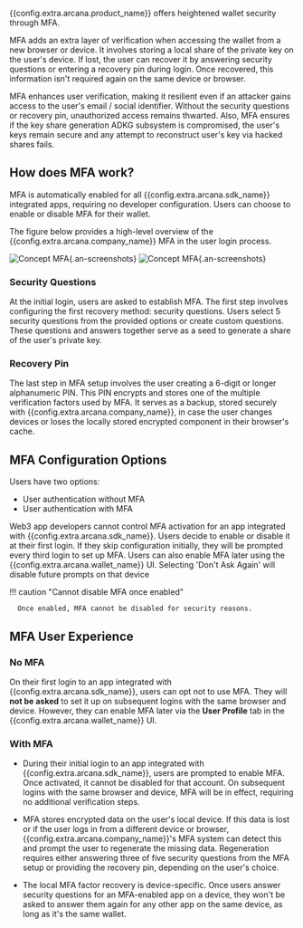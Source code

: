 {{config.extra.arcana.product_name}} offers heightened wallet security through MFA.

MFA adds an extra layer of verification when accessing the wallet from a new browser or device. It involves storing a local share of the private key on the user's device. If lost, the user can recover it by answering security questions or entering a recovery pin during login. Once recovered, this information isn't required again on the same device or browser.

MFA enhances user verification, making it resilient even if an attacker gains access to the user's email / social identifier. Without the security questions or recovery pin, unauthorized access remains thwarted. Also, MFA ensures if the key share generation ADKG subsystem is compromised, the user's keys remain secure and any attempt to reconstruct user's key via hacked shares fails.

## How does MFA work?

MFA is automatically enabled for all {{config.extra.arcana.sdk_name}} integrated apps, requiring no developer configuration. Users can choose to enable or disable MFA for their wallet.

The figure below provides a high-level overview of the {{config.extra.arcana.company_name}} MFA in the user login process.

![Concept MFA](/img/concept_mfa_light.png#only-light){.an-screenshots}
![Concept MFA](/img/concept_mfa_dark.png#only-dark){.an-screenshots}

### Security Questions

At the initial login, users are asked to establish MFA. The first step involves configuring the first recovery method: security questions. Users select 5 security questions from the provided options or create custom questions. These questions and answers together serve as a seed to generate a share of the user's private key.


### Recovery Pin

The last step in MFA setup involves the user creating a 6-digit or longer alphanumeric PIN. This PIN encrypts and stores one of the multiple verification factors used by MFA. It serves as a backup, stored securely with {{config.extra.arcana.company_name}}, in case the user changes devices or loses the locally stored encrypted component in their browser's cache.

## MFA Configuration Options

Users have two options:

* User authentication without MFA
* User authentication with MFA

Web3 app developers cannot control MFA activation for an app integrated with {{config.extra.arcana.sdk_name}}. Users decide to enable or disable it at their first login. If they skip configuration initially, they will be prompted every third login to set up MFA. Users can also enable MFA later using the {{config.extra.arcana.wallet_name}} UI. Selecting 'Don't Ask Again' will disable future prompts on that device

!!! caution "Cannot disable MFA once enabled"

      Once enabled, MFA cannot be disabled for security reasons.

## MFA User Experience

### No MFA

On their first login to an app integrated with {{config.extra.arcana.sdk_name}}, users can opt not to use MFA. They will **not be asked** to set it up on subsequent logins with the same browser and device. However, they can enable MFA later via the **User Profile** tab in the {{config.extra.arcana.wallet_name}} UI.

### With MFA

* During their initial login to an app integrated with {{config.extra.arcana.sdk_name}}, users are prompted to enable MFA. Once activated, it cannot be disabled for that account. On subsequent logins with the same browser and device, MFA will be in effect, requiring no additional verification steps.  

* MFA stores encrypted data on the user's local device. If this data is lost or if the user logs in from a different device or browser, {{config.extra.arcana.company_name}}'s MFA system can detect this and prompt the user to regenerate the missing data. Regeneration requires either answering three of five security questions from the MFA setup or providing the recovery pin, depending on the user's choice.

* The local MFA factor recovery is device-specific. Once users answer security questions for an MFA-enabled app on a device, they won't be asked to answer them again for any other app on the same device, as long as it's the same wallet.